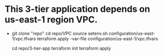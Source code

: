 # This 3-tier application depends on us-east-1 region VPC. 


* git clone "repo" 
  cd repo/VPC
  source setenv.sh configuration/us-east-1/vpc.tfvars
  terraform apply -var-file configuration/us-east-1/vpc.tfvars
  
  
  cd repo/3-tier-app
  terraform init 
  terraform apply